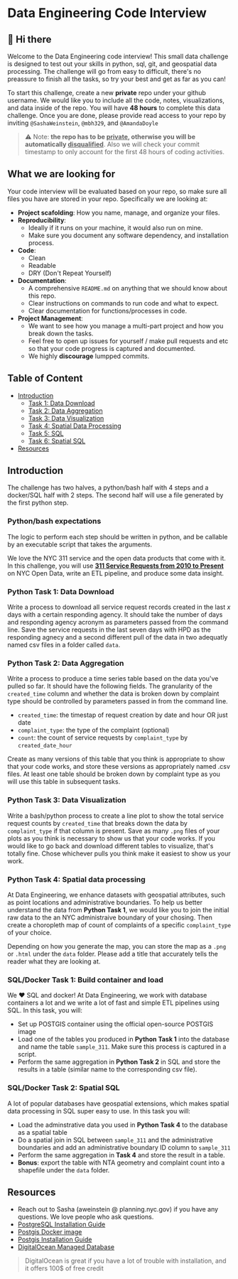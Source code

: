 # Data Engineering Code Interview

## 👋 Hi there

Welcome to the Data Engineering code interview! This small data challenge is designed to test out your skills in python, sql, git, and geospatial data processing. The challenge will go from easy to difficult, there's no preassure to finish all the tasks, so try your best and get as far as you can!

To start this challenge, create a new **private** repo under your github username. We would like you to include all the code, notes, visualizations, and data inside of the repo. You will have **48 hours** to complete this data challenge. Once you are done, please provide read access to your repo by inviting `@SashaWeinstein`, `@mbh329`, and `@AmandaDoyle`

> ⚠️ Note: **the repo has to be <ins>private</ins>, otherwise you will be automatically <ins>disqualified</ins>**. Also we will check your commit timestamp to only account for the first 48 hours of coding activities.

## What we are looking for

Your code interview will be evaluated based on your repo, so make sure all files you have are stored in your repo. Specifically we are looking at:

- **Project scafolding**: How you name, manage, and organize your files.
- **Reproducibility**:
  - Ideally if it runs on your machine, it would also run on mine.
  - Make sure you document any software dependency, and installation process.
- **Code**:
  - Clean
  - Readable
  - DRY (Don't Repeat Yourself)
- **Documentation**:
  - A comprehensive `README.md` on anything that we should know about this repo.
  - Clear instructions on commands to run code and what to expect.
  - Clear documentation for functions/processes in code.
- **Project Management**:
  - We want to see how you manage a multi-part project and how you break down the tasks.
  - Feel free to open up issues for yourself / make pull requests and etc so that your code progress is captured and documented.
  - We highly **discourage** lumpped commits.

## Table of Content

- [Introduction](#introduction)
  - [Task 1: Data Download](#task-1-data-download)
  - [Task 2: Data Aggregation](#task-2-data-aggregation)
  - [Task 3: Data Visualization](#task-3-data-visualization)
  - [Task 4: Spatial Data Processing](#task-4-spatial-data-processing)
  - [Task 5: SQL](#task-5-sql)
  - [Task 6: Spatial SQL](#task-6-spatial-sql)
- [Resources](#resources)

## Introduction

The challenge has two halves, a python/bash half with 4 steps and a docker/SQL half with 2 steps. The second half will use a file generated by the first python step. 

### Python/bash expectations
The logic to perform each step should be written in python, and be callable by an executable script that takes the arguments.  

We love the NYC 311 service and the open data products that come with it. In this challenge, you will use **[311 Service Requests from 2010 to Present](https://data.cityofnewyork.us/Social-Services/311-Service-Requests-from-2010-to-Present/erm2-nwe9)** on NYC Open Data, write an ETL pipeline, and produce some data insight.


### Python Task 1: Data Download

Write a process to download all service request records created in the last *x* days with a certain responding agency. It should take the number of days and responding agency acronym as parameters passed from the command line. Save the service requests in the last seven days with HPD as the responding agnecy and a second different pull of the data in two adequatly named csv files in a folder called `data`.

### Python Task 2: Data Aggregation

Write a process to produce a time series table based on the data you've pulled so far. It should have the following fields. The granularity of the `created_time` column and whether the data is broken down by complaint type should be controlled by parameters passed in from the command line. 

- `created_time`: the timestap of request creation by date and hour OR just date
- `complaint_type`: the type of the complaint (optional)
- `count`: the count of service requests by `complaint_type` by `created_date_hour`

Create as many versions of this table that you think is appropriate to show that your code works, and store these versions as appropriately named .csv files. At least one table should be broken down by complaint type as you will use this table in subsequent tasks.

### Python Task 3: Data Visualization

Write a bash/python process to create a line plot to show the total service request counts by `created_time` that breaks down the data by `complaint_type` if that column is present. Save as many `.png` files of your plots as you think is necessary to show us that your code works. 
If you would like to go back and download different tables to visualize, that's totally fine. Chose whichever pulls you think make it easiest to show us your work. 

### Python Task 4: Spatial data processing

At Data Engineering, we enhance datasets with geospatial attributes, such as point locations and administrative boundaries. To help us better understand the data from **Python Task 1**, we would like you to join the initial raw data to the an NYC administraive boundary of your chosing. Then create a choropleth map of count of complaints of a specific `complaint_type` of your choice.

Depending on how you generate the map, you can store the map as a `.png` or `.html` under the `data` folder. Please add a title that accurately tells the reader what they are looking at.


### SQL/Docker Task 1: Build container and load 

We ❤️ SQL and docker! At Data Engineering, we work with database containers a lot and we write a lot of fast and simple ETL pipelines using SQL. In this task, you will:

- Set up POSTGIS container using the official open-source POSTGIS image
- Load one of the tables you produced in **Python Task 1** into the database and name the table `sample_311`. Make sure this process is captured in a script.
- Perform the same aggregation in **Python Task 2** in SQL and store the results in a table (similar name to the corresponding csv file).

### SQL/Docker Task 2: Spatial SQL

A lot of popular databases have geospatial extensions, which makes spatial data processing in SQL super easy to use. In this task you will:

- Load the adminstrative data you used in **Python Task 4** to the database as a spatial table
- Do a spatial join in SQL between `sample_311` and the administrative boundaries and add an administrative boundary ID column to `sample_311`
- Perform the same aggregation in **Task 4** and store the result in a table.
- **Bonus**: export the table with NTA geometry and complaint count into a shapefile under the `data` folder.  


## Resources

- Reach out to Sasha (aweinstein @ planning.nyc.gov) if you have any questions. We love people who ask questions.
- [PostgreSQL Installation Guide](https://www.postgresql.org/download/)
- [Postgis Docker image](https://registry.hub.docker.com/r/postgis/postgis/)
- [Postgis Installation Guide](https://postgis.net/workshops/postgis-intro/installation.html)
- [DigitalOcean Managed Database](https://www.digitalocean.com/products/managed-databases/)

> DigitalOcean is great if you have a lot of trouble with installation, and it offers 100$ of free credit
